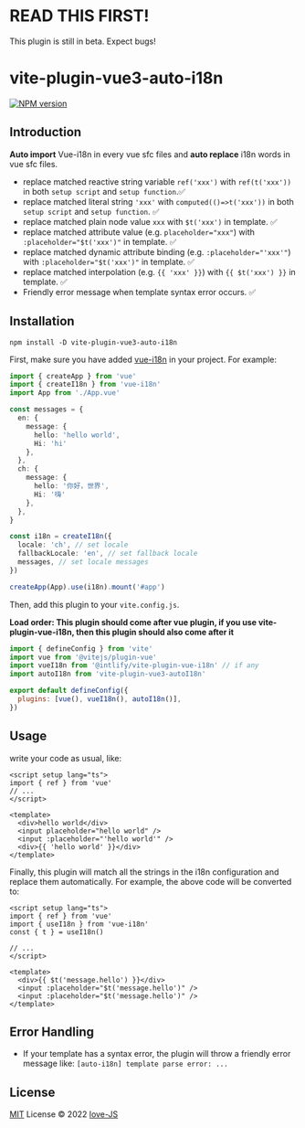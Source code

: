 # READ THIS FIRST!
This plugin is still in beta. Expect bugs!

# vite-plugin-vue3-auto-i18n

[![NPM version](https://img.shields.io/npm/v/vite-plugin-vue3-auto-i18n?color=a1b858&label=)](https://www.npmjs.com/package/vite-plugin-vue3-auto-i18n)

## Introduction

**Auto import** Vue-i18n in every vue sfc files and **auto replace** i18n words in vue sfc files.

- replace matched reactive string variable `ref('xxx')` with `ref(t('xxx'))` in both `setup script` and `setup function`.✅
- replace matched literal string `'xxx'` with `computed(()=>t('xxx'))` in both `setup script` and `setup function`. ✅
- replace matched plain node value `xxx` with `$t('xxx')` in template. ✅
- replace matched attribute value (e.g. `placeholder="xxx"`) with `:placeholder="$t('xxx')"` in template. ✅
- replace matched dynamic attribute binding (e.g. `:placeholder="'xxx'"`) with `:placeholder="$t('xxx')"` in template. ✅
- replace matched interpolation (e.g. `{{ 'xxx' }}`) with `{{ $t('xxx') }}` in template. ✅
- Friendly error message when template syntax error occurs. ✅

## Installation

```shell
npm install -D vite-plugin-vue3-auto-i18n
```

First, make sure you have added [vue-i18n](https://vue-i18n.intlify.dev/) in your project.
For example:

```typescript
import { createApp } from 'vue'
import { createI18n } from 'vue-i18n'
import App from './App.vue'

const messages = {
  en: {
    message: {
      hello: 'hello world',
      Hi: 'hi'
    },
  },
  ch: {
    message: {
      hello: '你好，世界',
      Hi: '嗨'
    },
  },
}

const i18n = createI18n({
  locale: 'ch', // set locale
  fallbackLocale: 'en', // set fallback locale
  messages, // set locale messages
})

createApp(App).use(i18n).mount('#app')

```

Then, add this plugin to your `vite.config.js`.

**Load order: This plugin should come after vue plugin, if you use vite-plugin-vue-i18n, then this plugin should also come after it**

```js
import { defineConfig } from 'vite'
import vue from '@vitejs/plugin-vue'
import vueI18n from '@intlify/vite-plugin-vue-i18n' // if any
import autoI18n from 'vite-plugin-vue3-autoI18n'

export default defineConfig({
  plugins: [vue(), vueI18n(), autoI18n()],
})
```

## Usage
write your code as usual, like:

```vue
<script setup lang="ts">
import { ref } from 'vue'
// ...
</script>

<template>
  <div>hello world</div>
  <input placeholder="hello world" />
  <input :placeholder="'hello world'" />
  <div>{{ 'hello world' }}</div>
</template>
```

Finally, this plugin will match all the strings in the i18n configuration and replace them automatically.
For example, the above code will be converted to:
```vue
<script setup lang="ts">
import { ref } from 'vue'
import { useI18n } from 'vue-i18n'
const { t } = useI18n()

// ...
</script>

<template>
  <div>{{ $t('message.hello') }}</div>
  <input :placeholder="$t('message.hello')" />
  <input :placeholder="$t('message.hello')" />
</template>
```

## Error Handling

- If your template has a syntax error, the plugin will throw a friendly error message like:
  `[auto-i18n] template parse error: ...`

## License

[MIT](./LICENSE) License © 2022 [love-JS](https://github.com/love-js)

